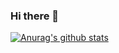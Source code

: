 ### Hi there 👋

[![Anurag's github stats](https://github-readme-stats.vercel.app/api?username=1397981186)](https://github.com/anuraghazra/github-readme-stats)

<!--
**1397981186/1397981186** is a ✨ _special_ ✨ repository because its `README.md` (this file) appears on your GitHub profile.

Here are some ideas to get you started:

- 🔭 I’m currently working on ...
- 🌱 I’m currently learning ...
- 👯 I’m looking to collaborate on ...
- 🤔 I’m looking for help with ...
- 💬 Ask me about ...
- 📫 How to reach me: ...
- 😄 Pronouns: ...
- ⚡ Fun fact: ...
-->
